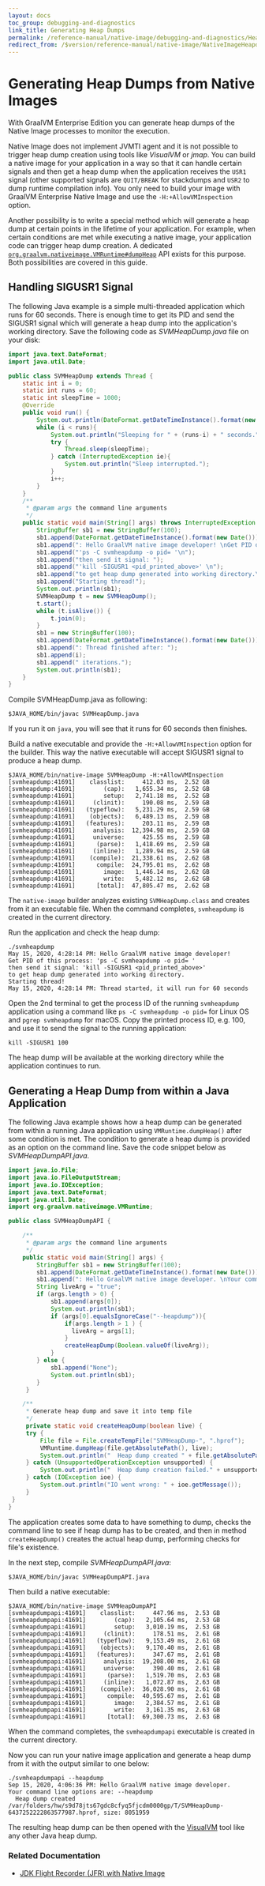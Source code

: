 ```yaml
---
layout: docs
toc_group: debugging-and-diagnostics
link_title: Generating Heap Dumps
permalink: /reference-manual/native-image/debugging-and-diagnostics/HeapDumps/
redirect_from: /$version/reference-manual/native-image/NativeImageHeapdump/
---
```


# Generating Heap Dumps from Native Images

With GraalVM Enterprise Edition you can generate heap dumps of the Native Image processes to monitor the execution.

Native Image does not implement JVMTI agent and it is not possible to trigger heap dump creation using tools like _VisualVM_ or _jmap_.
You can build a native image for your application in a way so that it can handle certain signals and then get a heap dump when the application receives the `USR1` signal (other supported signals are `QUIT/BREAK` for stackdumps and `USR2` to dump runtime compilation info).
You only need to build your image with GraalVM Enterprise Native Image and use the `-H:+AllowVMInspection` option.

Another possibility is to write a special method which will generate a heap dump at certain points in the lifetime of your application. For example, when certain conditions are met while executing a native image, your application code can trigger heap dump creation.
A dedicated [`org.graalvm.nativeimage.VMRuntime#dumpHeap`](https://github.com/oracle/graal/blob/master/substratevm/src/com.oracle.svm.core/src/com/oracle/svm/core/VMInspection.java) API exists for this purpose.
Both possibilities are covered in this guide.

## Handling SIGUSR1 Signal

The following Java example is a simple multi-threaded application which runs for 60 seconds.
There is enough time to get its PID and send the SIGUSR1 signal which will generate a heap dump into the application's working directory.
Save the following code as _SVMHeapDump.java_ file on your disk:
```java
import java.text.DateFormat;
import java.util.Date;

public class SVMHeapDump extends Thread {
    static int i = 0;
    static int runs = 60;
    static int sleepTime = 1000;
    @Override
    public void run() {
        System.out.println(DateFormat.getDateTimeInstance().format(new Date()) + ": Thread started, it will run for " + runs + " seconds");
        while (i < runs){
            System.out.println("Sleeping for " + (runs-i) + " seconds." );
            try {
                Thread.sleep(sleepTime);
            } catch (InterruptedException ie){
                System.out.println("Sleep interrupted.");
            }
            i++;
        }
    }
    /**
     * @param args the command line arguments
     */
    public static void main(String[] args) throws InterruptedException {
        StringBuffer sb1 = new StringBuffer(100);
        sb1.append(DateFormat.getDateTimeInstance().format(new Date()));
        sb1.append(": Hello GraalVM native image developer! \nGet PID of this process: ");
        sb1.append("'ps -C svmheapdump -o pid= '\n");
        sb1.append("then send it signal: ");
        sb1.append("'kill -SIGUSR1 <pid_printed_above>' \n");
        sb1.append("to get heap dump generated into working directory.\n");
        sb1.append("Starting thread!");
        System.out.println(sb1);
        SVMHeapDump t = new SVMHeapDump();
        t.start();
        while (t.isAlive()) {
            t.join(0);
        }
        sb1 = new StringBuffer(100);
        sb1.append(DateFormat.getDateTimeInstance().format(new Date()));
        sb1.append(": Thread finished after: ");
        sb1.append(i);
        sb1.append(" iterations.");
        System.out.println(sb1);
    }
}
```

Compile SVMHeapDump.java as following:
```shell
$JAVA_HOME/bin/javac SVMHeapDump.java
```
If you run it on `java`, you will see that it runs for 60 seconds then finishes.

Build a native executable and provide the `-H:+AllowVMInspection` option for the builder.
This way the native executable will accept SIGUSR1 signal to produce a heap dump.

```shell
$JAVA_HOME/bin/native-image SVMHeapDump -H:+AllowVMInspection
[svmheapdump:41691]    classlist:     412.03 ms,  2.52 GB
[svmheapdump:41691]        (cap):   1,655.34 ms,  2.52 GB
[svmheapdump:41691]        setup:   2,741.18 ms,  2.52 GB
[svmheapdump:41691]     (clinit):     190.08 ms,  2.59 GB
[svmheapdump:41691]   (typeflow):   5,231.29 ms,  2.59 GB
[svmheapdump:41691]    (objects):   6,489.13 ms,  2.59 GB
[svmheapdump:41691]   (features):     203.11 ms,  2.59 GB
[svmheapdump:41691]     analysis:  12,394.98 ms,  2.59 GB
[svmheapdump:41691]     universe:     425.55 ms,  2.59 GB
[svmheapdump:41691]      (parse):   1,418.69 ms,  2.59 GB
[svmheapdump:41691]     (inline):   1,289.94 ms,  2.59 GB
[svmheapdump:41691]    (compile):  21,338.61 ms,  2.62 GB
[svmheapdump:41691]      compile:  24,795.01 ms,  2.62 GB
[svmheapdump:41691]        image:   1,446.14 ms,  2.62 GB
[svmheapdump:41691]        write:   5,482.12 ms,  2.62 GB
[svmheapdump:41691]      [total]:  47,805.47 ms,  2.62 GB
```

The `native-image` builder analyzes existing `SVMHeapDump.class` and creates from it an executable file.
When the command completes, `svmheapdump` is created in the current directory.

Run the application and check the heap dump:
```shell
./svmheapdump
May 15, 2020, 4:28:14 PM: Hello GraalVM native image developer!
Get PID of this process: 'ps -C svmheapdump -o pid= '
then send it signal: 'kill -SIGUSR1 <pid_printed_above>'
to get heap dump generated into working directory.
Starting thread!
May 15, 2020, 4:28:14 PM: Thread started, it will run for 60 seconds
```

Open the 2nd terminal to get the process ID of the running `svmheapdump` application using a command like `ps -C svmheapdump -o pid=` for Linux OS and `pgrep svmheapdump` for macOS. Copy the printed process ID, e.g. 100, and use it to send the signal to the running application:
```shell
kill -SIGUSR1 100
```
The heap dump will be available at the working directory while the application continues to run.

## Generating a Heap Dump from within a Java Application

The following Java example shows how a heap dump can be generated from within a running Java application using `VMRuntime.dumpHeap()` after some condition is met.
The condition to generate a heap dump is provided as an option on the command line.
Save the code snippet below as _SVMHeapDumpAPI.java_.

```java
import java.io.File;
import java.io.FileOutputStream;
import java.io.IOException;
import java.text.DateFormat;
import java.util.Date;
import org.graalvm.nativeimage.VMRuntime;

public class SVMHeapDumpAPI {

    /**
     * @param args the command line arguments
     */
    public static void main(String[] args) {
        StringBuffer sb1 = new StringBuffer(100);
        sb1.append(DateFormat.getDateTimeInstance().format(new Date()));
        sb1.append(": Hello GraalVM native image developer. \nYour command line options are: ");
        String liveArg = "true";
        if (args.length > 0) {
            sb1.append(args[0]);
            System.out.println(sb1);
            if (args[0].equalsIgnoreCase("--heapdump")){
                if(args.length > 1 ) {
                  liveArg = args[1];
                }
                createHeapDump(Boolean.valueOf(liveArg));
            }
        } else {
            sb1.append("None");
            System.out.println(sb1);
        }
     }

    /**
     * Generate heap dump and save it into temp file
     */
     private static void createHeapDump(boolean live) {
     try {
         File file = File.createTempFile("SVMHeapDump-", ".hprof");
         VMRuntime.dumpHeap(file.getAbsolutePath(), live);
         System.out.println("  Heap dump created " + file.getAbsolutePath() + ", size: " + file.length());
     } catch (UnsupportedOperationException unsupported) {
         System.out.println("  Heap dump creation failed." + unsupported.getMessage());
     } catch (IOException ioe) {
         System.out.println("IO went wrong: " + ioe.getMessage());
     }
 }
}
```
The application creates some data to have something to dump, checks the command line to see if heap dump has to be created, and then in method `createHeapDump()` creates
the actual heap dump, performing checks for file's existence.

In the next step, compile _SVMHeapDumpAPI.java_:
```shell
$JAVA_HOME/bin/javac SVMHeapDumpAPI.java
```
Then build a native executable:
```shell
$JAVA_HOME/bin/native-image SVMHeapDumpAPI
[svmheapdumpapi:41691]    classlist:     447.96 ms,  2.53 GB
[svmheapdumpapi:41691]        (cap):   2,105.64 ms,  2.53 GB
[svmheapdumpapi:41691]        setup:   3,010.19 ms,  2.53 GB
[svmheapdumpapi:41691]     (clinit):     178.51 ms,  2.61 GB
[svmheapdumpapi:41691]   (typeflow):   9,153.49 ms,  2.61 GB
[svmheapdumpapi:41691]    (objects):   9,170.40 ms,  2.61 GB
[svmheapdumpapi:41691]   (features):     347.67 ms,  2.61 GB
[svmheapdumpapi:41691]     analysis:  19,208.00 ms,  2.61 GB
[svmheapdumpapi:41691]     universe:     390.40 ms,  2.61 GB
[svmheapdumpapi:41691]      (parse):   1,519.70 ms,  2.63 GB
[svmheapdumpapi:41691]     (inline):   1,072.87 ms,  2.63 GB
[svmheapdumpapi:41691]    (compile):  36,028.90 ms,  2.61 GB
[svmheapdumpapi:41691]      compile:  40,595.67 ms,  2.61 GB
[svmheapdumpapi:41691]        image:   2,384.57 ms,  2.61 GB
[svmheapdumpapi:41691]        write:   3,161.35 ms,  2.63 GB
[svmheapdumpapi:41691]      [total]:  69,300.73 ms,  2.63 GB
```

When the command completes, the `svmheapdumpapi` executable is created in the current directory.

Now you can run your native image application and generate a heap dump from it with the output similar to one below:
```shell
./svmheapdumpapi --heapdump
Sep 15, 2020, 4:06:36 PM: Hello GraalVM native image developer.
Your command line options are: --heapdump
  Heap dump created /var/folders/hw/s9d78jts67gdc8cfyq5fjcdm0000gp/T/SVMHeapDump-6437252222863577987.hprof, size: 8051959
```

The resulting heap dump can be then opened with the [VisualVM](../../tools/visualvm.md) tool like any other Java heap dump.


### Related Documentation

* [JDK Flight Recorder (JFR) with Native Image](JFR.md)